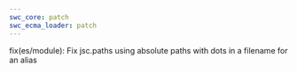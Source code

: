 ```yaml
---
swc_core: patch
swc_ecma_loader: patch
---
```


fix(es/module): Fix jsc.paths using absolute paths with dots in a filename for an alias
